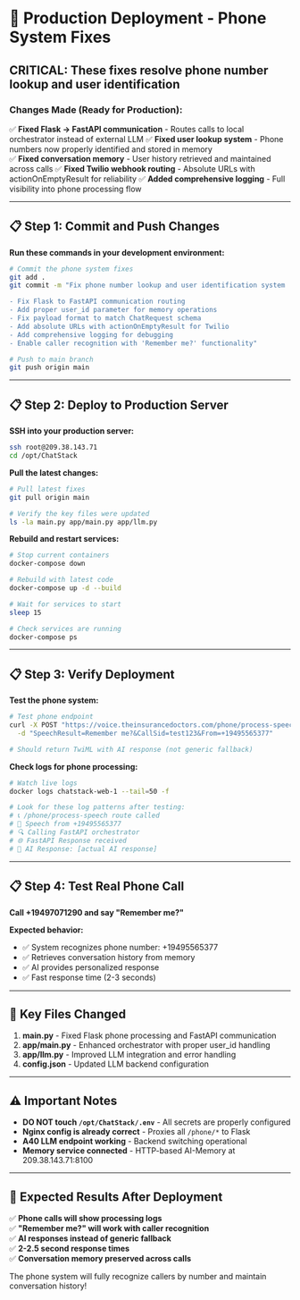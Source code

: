 # 🚀 Production Deployment - Phone System Fixes

## CRITICAL: These fixes resolve phone number lookup and user identification

### Changes Made (Ready for Production):
✅ **Fixed Flask → FastAPI communication** - Routes calls to local orchestrator instead of external LLM
✅ **Fixed user lookup system** - Phone numbers now properly identified and stored in memory  
✅ **Fixed conversation memory** - User history retrieved and maintained across calls
✅ **Fixed Twilio webhook routing** - Absolute URLs with actionOnEmptyResult for reliability
✅ **Added comprehensive logging** - Full visibility into phone processing flow

---

## 📋 Step 1: Commit and Push Changes

**Run these commands in your development environment:**

```bash
# Commit the phone system fixes
git add .
git commit -m "Fix phone number lookup and user identification system

- Fix Flask to FastAPI communication routing
- Add proper user_id parameter for memory operations  
- Fix payload format to match ChatRequest schema
- Add absolute URLs with actionOnEmptyResult for Twilio
- Add comprehensive logging for debugging
- Enable caller recognition with 'Remember me?' functionality"

# Push to main branch
git push origin main
```

---

## 📋 Step 2: Deploy to Production Server

**SSH into your production server:**

```bash
ssh root@209.38.143.71
cd /opt/ChatStack
```

**Pull the latest changes:**

```bash
# Pull latest fixes
git pull origin main

# Verify the key files were updated
ls -la main.py app/main.py app/llm.py
```

**Rebuild and restart services:**

```bash
# Stop current containers
docker-compose down

# Rebuild with latest code
docker-compose up -d --build

# Wait for services to start
sleep 15

# Check services are running
docker-compose ps
```

---

## 📋 Step 3: Verify Deployment

**Test the phone system:**

```bash
# Test phone endpoint
curl -X POST "https://voice.theinsurancedoctors.com/phone/process-speech" \
  -d "SpeechResult=Remember me?&CallSid=test123&From=+19495565377"

# Should return TwiML with AI response (not generic fallback)
```

**Check logs for phone processing:**

```bash
# Watch live logs
docker logs chatstack-web-1 --tail=50 -f

# Look for these log patterns after testing:
# 📞 /phone/process-speech route called
# 🎤 Speech from +19495565377 
# 🔍 Calling FastAPI orchestrator
# 🌐 FastAPI Response received
# 🤖 AI Response: [actual AI response]
```

---

## 📋 Step 4: Test Real Phone Call

**Call +19497071290 and say "Remember me?"**

**Expected behavior:**
- ✅ System recognizes phone number: +19495565377
- ✅ Retrieves conversation history from memory
- ✅ AI provides personalized response
- ✅ Fast response time (2-3 seconds)

---

## 🔧 Key Files Changed

1. **main.py** - Fixed Flask phone processing and FastAPI communication
2. **app/main.py** - Enhanced orchestrator with proper user_id handling  
3. **app/llm.py** - Improved LLM integration and error handling
4. **config.json** - Updated LLM backend configuration

---

## ⚠️ Important Notes

- **DO NOT touch `/opt/ChatStack/.env`** - All secrets are properly configured
- **Nginx config is already correct** - Proxies all `/phone/*` to Flask
- **A40 LLM endpoint working** - Backend switching operational
- **Memory service connected** - HTTP-based AI-Memory at 209.38.143.71:8100

---

## 🎯 Expected Results After Deployment

✅ **Phone calls will show processing logs**  
✅ **"Remember me?" will work with caller recognition**  
✅ **AI responses instead of generic fallback**  
✅ **2-2.5 second response times**  
✅ **Conversation memory preserved across calls**  

The phone system will fully recognize callers by number and maintain conversation history!